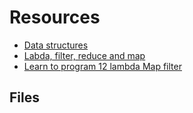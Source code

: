 # Resources

* [Data structures](https://docs.python.org/3/tutorial/datastructures.html)
* [Labda, filter, reduce and map](https://python-course.eu/advanced-python/lambda-filter-reduce-map.php)
* [Learn to program 12 lambda Map filter](https://www.youtube.com/watch?v=1GAC6KQUPeg)

## Files

